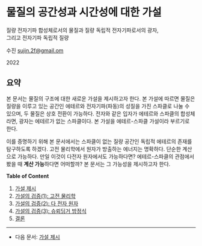 # 물질의 공간성과 시간성에 대한 가설

질량 전자기파 합성체로서의 물질과 질량 독립적 전자기파로서의 광자,<br>
그리고 전자기파 독립적 질량

수진 sujin.2f@gmail.om

2022

## 요약

본 문서는 물질의 구조에 대한 새로운 가설을 제시하고자 한다. 본 가설에 따르면 물질은 질량을 이루고 있는 공간인 에테르와 전자기파(파동)의 성질을 가진 스파클로 나눌 수 있으며, 두 물질은 상호 전환이 가능하다. 전자와 같은 입자가 에테르와 스파클의 합성체라면, 광자는 에테르가 없는 스파클이다. 본 가설을 에테르-스파클 가설이라 부르기로 한다.

이를 증명하기 위해 본 문서에서는 스파클이 없는 질량 공간인 독립적 에테르의 존재를 탐구하도록 하겠다. 고전 물리학에서 원자가 방출하는 에너지는 명확하다. 단순한 계산으로 가능하다. 만일 이것이 다전자 원자에서도 가능하다면? 에테르-스파클의 관점에서 봤을 때 **계산 가능**하다면 어떠할까? 본 문서는 그 가능성을 제시하고자 한다.

**Table of Content**

1. [가설 제시](./hypothesis.md)
1. [가설의 검증(1): 고전 물리학](./energy.md)
1. [가설의 검증(2): 다 전자 원자](./atomic_spectra_data.md)
1. [가설의 검증(3): 슈뢰딩거 방정식](./schrodinger_equation.md)
1. [결론](./conclusion.md)

---

- 다음 문서: [가설 제시](./hypothesis.md)
